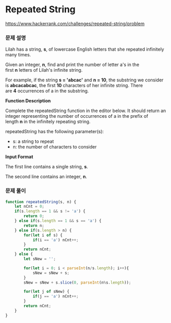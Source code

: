 # Repeated String

https://www.hackerrank.com/challenges/repeated-string/problem

### 문제 설명

Lilah has a string, **s**, of lowercase English letters that she repeated infinitely many times.

Given an integer, **n**, find and print the number of letter a's in the first **n** letters of Lilah's infinite string.

For example, if the string **s = 'abcac'** and **n = 10**, the substring we consider is **abcacabcac**, the first **10** characters of her infinite string. There are **4** occurrences of a in the substring.

**Function Description**

Complete the repeatedString function in the editor below. It should return an integer representing the number of occurrences of a in the prefix of length **n** in the infinitely repeating string.

repeatedString has the following parameter(s):

- s: a string to repeat
- n: the number of characters to consider

**Input Format**

The first line contains a single string, **s**.

The second line contains an integer, **n**.
### 문제 풀이

```jsx
function repeatedString(s, n) {
	let nCnt = 0;
	if(s.length == 1 && s != 'a') {
		return 0;
	} else if(s.length == 1 && s == 'a') {
		return n;
	} else if(s.length > n) {
		for(let i of s) {
			if(i == 'a') nCnt++;
		}
		return nCnt;
	} else {
		let sNew = '';

		for(let i = 0; i < parseInt(n/s.length); i++){
			sNew = sNew + s;
		}
		sNew = sNew + s.slice(0, parseInt(n%s.length));

		for(let j of sNew) {
			if(j == 'a') nCnt++;
		}
		return nCnt; 
	}
}
```
